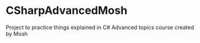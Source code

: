 # CSharpAdvancedMosh
Project to practice things explained in C# Advanced topics course created by Mosh
